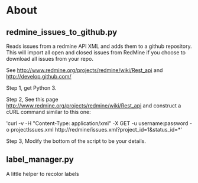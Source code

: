 # About

## redmine_issues_to_github.py

Reads issues from a redmine API XML and adds 
them to a github repository.  This will import 
all open and closed issues from RedMine if you 
choose to download all issues from your repo.

See <http://www.redmine.org/projects/redmine/wiki/Rest_api> and  
<http://develop.github.com/>

Step 1, get Python 3.

Step 2, See this page <http://www.redmine.org/projects/redmine/wiki/Rest_api> and construct a cURL command similar to this one:

'curl -v -H "Content-Type: application/xml" -X GET -u username:password -o projectIssues.xml http://redmine/issues.xml?project_id=1&status_id=*'

Step 3, Modify the bottom of the script to be your details.


## label_manager.py

A little helper to recolor labels